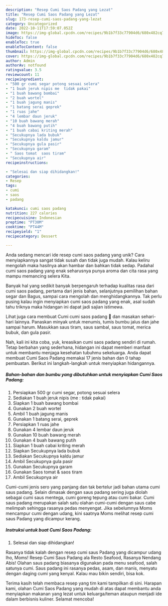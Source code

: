 ```yaml
---
description: "Resep Cumi Saos Padang yang Lezat"
title: "Resep Cumi Saos Padang yang Lezat"
slug: 173-resep-cumi-saos-padang-yang-lezat
category: Uncategorized
date: 2022-10-11T17:59:07.052Z
image: https://img-global.cpcdn.com/recipes/9b1b7f33c77904d6/680x482cq70/cumi-saos-padang-foto-resep-utama.jpg
hideToc: false
enableToc: true
enableTocContent: false
thumbnail: https://img-global.cpcdn.com/recipes/9b1b7f33c77904d6/680x482cq70/cumi-saos-padang-foto-resep-utama.jpg
cover: https://img-global.cpcdn.com/recipes/9b1b7f33c77904d6/680x482cq70/cumi-saos-padang-foto-resep-utama.jpg
author: Admin
authorAv: notfound
ratingvalue: 3.5
reviewcount: 11
recipeingredient:
- "500 gr cumi segar potong sesuai selera"
- "1 buah jeruk nipis me  tidak pakai"
- "1 buah bawang bombai"
- "2 buah wortel"
- "1 buah jagung manis"
- "1 batang serai geprek"
- "1 ruas jahe"
- "4 lembar daun jeruk"
- "10 buah bawang merah"
- "4 buah bawang putih"
- "1 buah cabai kriting merah"
- "Secukupnya lada bubuk"
- "Secukupnya kaldu jamur"
- "Secukupnya gula pasir"
- "Secukupnya garam"
- " Saos tomat  saos tiram"
- "Secukupnya air"
recipeinstructions:

- "Selesai dan siap dihidangkan!"
categories:
- Resep
tags:
- cumi
- saos
- padang

katakunci: cumi saos padang 
nutrition: 227 calories
recipecuisine: Indonesian
preptime: "PT30M"
cooktime: "PT44M"
recipeyield: "1"
recipecategory: Dessert

---
```





Anda sedang mencari ide resep cumi saos padang yang unik? Cara menyiapkannya sangat tidak susah dan tidak juga mudah. Kalau keliru mengolah maka hasilnya akan hambar dan bahkan tidak sedap. Padahal cumi saos padang yang enak seharusnya punya aroma dan cita rasa yang mampu memancing selera Kita.





Banyak hal yang sedikit banyak berpengaruh terhadap kualitas rasa dari cumi saos padang, pertama dari jenis bahan, selanjutnya pemilihan bahan segar dan Bagus, sampai cara mengolah dan menghidangkannya. Tak perlu pusing kalau ingin menyiapkan cumi saos padang yang enak,      asal sudah tahu triknya maka hidangan ini dapat jadi sajian istimewa.














Lihat juga cara membuat Cumi cumi saos padang 🦑 dan masakan sehari-hari lainnya. Panaskan minyak untuk menumis, tumis bumbu jalus dan jahe sampai harum. Masukkan saus tiram, saus sambal, saus tomat, merica bubuk, dan gula pasir.






Nah, kali ini kita coba, yuk, kreasikan cumi saos padang sendiri di rumah. Tetap berbahan yang sederhana, hidangan ini dapat memberi manfaat untuk membantu menjaga kesehatan tubuhmu sekeluarga. Anda dapat membuat Cumi Saos Padang memakai 17 jenis bahan dan 0 tahap pembuatan. Berikut ini langkah-langkah untuk menyiapkan hidangannya.

<!--inarticleads1-->

##### Bahan-bahan dan bumbu yang dibutuhkan untuk menyiapkan Cumi Saos Padang:

1. Persiapkan 500 gr cumi segar, potong sesuai selera
1. Sediakan 1 buah jeruk nipis (me : tidak pakai)
1. Siapkan 1 buah bawang bombai
1. Gunakan 2 buah wortel
1. Ambil 1 buah jagung manis
1. Gunakan 1 batang serai, geprek
1. Persiapkan 1 ruas jahe
1. Gunakan 4 lembar daun jeruk
1. Gunakan 10 buah bawang merah
1. Gunakan 4 buah bawang putih
1. Siapkan 1 buah cabai kriting merah
1. Siapkan Secukupnya lada bubuk
1. Sediakan Secukupnya kaldu jamur
1. Ambil Secukupnya gula pasir
1. Gunakan Secukupnya garam
1. Gunakan  Saos tomat &amp; saos tiram
1. Ambil Secukupnya air


Cumi-cumi jenis sero yang panjang dan tak bertelur jadi bahan utama cumi saus padang. Selain dimasak dengan saus padang sering juga diolah sebagai cumi saus mentega, cumi goreng tepung atau cumi bakar. Cumi saus padang merupakan salah satu olahan cumi-cumi dengan saus cabe melimpah sehingga rasanya pedas menyengat. Jika sebelumnya Moms mencampur cumi dengan udang, kini saatnya Moms melihat resep cumi saus Padang yang dicampur kerang. 

<!--inarticleads2-->

##### Instruksi untuk buat Cumi Saos Padang:


1. Selesai dan siap dihidangkan!

Rasanya tidak kalah dengan resep cumi saus Padang yang dicampur udang lho, Moms! Resep Cumi Saus Padang ala Resto Seafood, Rasanya Nendang Abis! Olahan saus padang biasanya digunakan pada menu seafood, salah satunya cumi. Saus padang ini rasanya pedas, asam, dan manis, menyatu dengan daging cumi yang kenyal. Kalau mau bikin sendiri, bisa kok. 

Terima kasih telah membaca resep yang tim kami tampilkan di sini. Harapan kami, olahan Cumi Saos Padang yang mudah di atas dapat membantu anda menyiapkan makanan yang lezat untuk keluarga/teman ataupun menjadi ide dalam berbisnis kuliner. Selamat mencoba!
